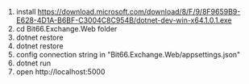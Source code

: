 1. install https://download.microsoft.com/download/8/F/9/8F9659B9-E628-4D1A-B6BF-C3004C8C954B/dotnet-dev-win-x64.1.0.1.exe
2. cd Bit66.Exchange.Web folder
3. dotnet restore
4. dotnet restore
5. config connection string in "Bit66.Exchange.Web/appsettings.json"
6. dotnet run
7. open  http://localhost:5000
